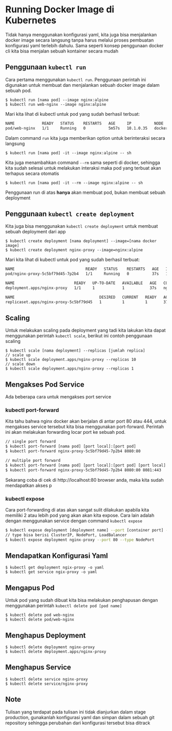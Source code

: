 # Running Docker Image di Kubernetes

Tidak hanya menggunakan konfigurasi yaml, kita juga bisa menjalankan docker image secara langsung tanpa harus 
melalui proses pembuatan konfigurasi yaml terlebih dahulu. Sama seperti konsep penggunaan docker cli kita
bisa menjalan sebuah kontainer secara mudah

## Penggunaan `kubectl run`

Cara pertama menggunakan `kubectl run`. Penggunaan perintah ini digunakan untuk membuat dan menjalankan 
sebuah docker image dalam sebuah pod. 

```
$ kubectl run [nama pod] --image nginx:alpine
$ kubectl run web-nginx --image nginx:alpine
```

Mari kita lihat di kubectl untuk pod yang sudah berhasil terbuat:

```sh
NAME            READY   STATUS    RESTARTS   AGE     IP          NODE             NOMINATED NODE   READINESS GATES
pod/web-nginx   1/1     Running   0          5m57s   10.1.0.35   docker-desktop   <none>           <none>
```

Dalam command `run` kita juga memberikan option untuk berinteraksi secara langsung

```
$ kubectl run [nama pod] -it --image nginx:alpine -- sh
```

Kita juga menambahkan command `--rm` sama seperti di docker, sehingga kita sudah selesai untuk melakukan
interaksi maka pod yang terbuat akan terhapus secara otomatis

```
$ kubectl run [nama pod] -it --rm --image nginx:alpine -- sh
```

Penggunaan run di atas **hanya** akan membuat pod, bukan membuat sebuah deployment

## Penggunaan `kubectl create deployment`

Kita juga bisa menggunakan `kubectl create deployment` untuk membuat sebuah deployment dari app

```
$ kubectl create deployment [nama deployment] --image=[nama docker image]
$ kubectl create deployment nginx-proxy --image=nginx:alpine
```

Mari kita lihat di kubectl untuk pod yang sudah berhasil terbuat:

```sh
NAME                               READY   STATUS    RESTARTS   AGE   IP          NODE             NOMINATED NODE   READINESS GATES
pod/nginx-proxy-5c5bf79d45-7p2b4   1/1     Running   0          37s   10.1.0.37   docker-desktop   <none>           <none>

NAME                          READY   UP-TO-DATE   AVAILABLE   AGE   CONTAINERS   IMAGES         SELECTOR
deployment.apps/nginx-proxy   1/1     1            1           37s   nginx        nginx:alpine   app=nginx-proxy

NAME                                     DESIRED   CURRENT   READY   AGE   CONTAINERS   IMAGES         SELECTOR
replicaset.apps/nginx-proxy-5c5bf79d45   1         1         1       37s   nginx        nginx:alpine   app=nginx-proxy,pod-template-hash=5c5bf79d45
```

## Scaling

Untuk melakukan scaling pada deployment yang tadi kita lakukan kita dapat menggunakan perintah `kubectl scale`,  berikut ini
contoh penggunaan scaling 

```
$ kubectl scale [nama deployment] --replicas [jumlah replica]
// scale up
$ kubectl scale deployment.apps/nginx-proxy --replicas 10
// scale down
$ kubectl scale deployment.apps/nginx-proxy --replicas 1
```


## Mengakses Pod Service

Ada beberapa cara untuk mengakses port service

### kubectl port-forward

Kita tahu bahwa nginx docker akan berjalan di antar port 80 atau 444, untuk mengakses service tersebut kita bisa menggunakan
port-forward. Perintah ini akan melakukan forwarding locar port ke sebuah pod. 

```sh
// single port forward
$ kubectl port-forward [nama pod] [port local]:[port pod]
$ kubectl port-forward nginx-proxy-5c5bf79d45-7p2b4 8080:80

// multiple port forward
$ kubectl port-forward [nama pod] [port local]:[port pod] [port local]:[port pod]
$ kubectl port-forward nginx-proxy-5c5bf79d45-7p2b4 8080:80 8081:443
```

Sekarang coba di cek di http://localhost:80 browser anda, maka kita sudah mendapatkan akses p

### kubectl expose 

Cara port-forwarding di atas akan sangat sulit dilakukan apabila kita memiliki 2 atau lebih pod yang akan akan kita expose.
Cara lain adalah dengan menggunakan service dengan command `kubectl expose`

```sh
$ kubectl expose deployment [deployment name] --port [container port] --type [service type]
// type bisa berisi ClusterIP, NodePort, LoadBalancer
$ kubectl expose deployment nginx-proxy --port 80 --type NodePort
```

## Mendapatkan Konfigurasi Yaml

```
$ kubectl get deployment ngix-proxy -o yaml
$ kubectl get service ngix-proxy -o yaml
```

## Mengapus Pod

Untuk pod yang sudah dibuat kita bisa melakukan penghapusan dengan menggunakan perintah `kubectl delete pod [pod name]`

```
$ kubectl delete pod web-nginx
$ kubectl delete pod/web-nginx
```

## Menghapus Deployment

```
$ kubectl delete deployment nginx-proxy
$ kubectl delete deployment.apps/nginx-proxy
```

## Menghapus Service

```
$ kubectl delete service nginx-proxy
$ kubectl delete service/nginx-proxy
```

## Note

Tulisan yang terdapat pada tulisan ini tidak dianjurkan dalam stage production, gunakanlah konfigurasi yaml dan simpan
dalam sebuah git repository sehingga perubahan dari konfigurasi tersebut bisa ditrack

